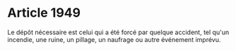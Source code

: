 # Article 1949

Le dépôt nécessaire est celui qui a été forcé par quelque accident, tel qu'un incendie, une ruine, un pillage, un naufrage ou autre événement imprévu.
